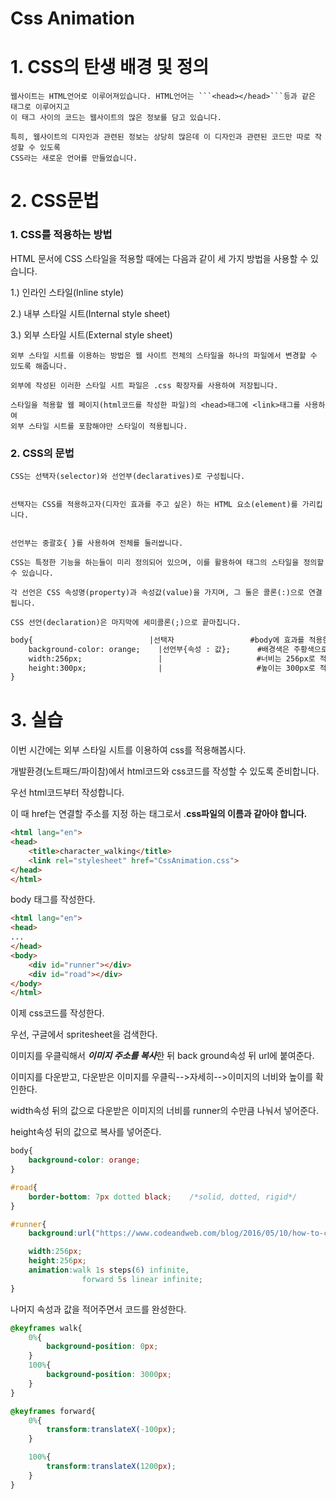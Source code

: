 # Css Animation
# 1. CSS의 탄생 배경 및 정의

    웹사이트는 HTML언어로 이루어져있습니다. HTML언어는 ```<head></head>```등과 같은 태그로 이루어지고 
    이 태그 사이의 코드는 웹사이트의 많은 정보를 담고 있습니다. 
    
    특히, 웹사이트의 디자인과 관련된 정보는 상당히 많은데 이 디자인과 관련된 코드만 따로 작성할 수 있도록 
    CSS라는 새로운 언어를 만들었습니다.

# 2. CSS문법

 ### **1. CSS를 적용하는 방법**

HTML 문서에 CSS 스타일을 적용할 때에는 다음과 같이 세 가지 방법을 사용할 수 있습니다.
 

1.) 인라인 스타일(Inline style)

2.) 내부 스타일 시트(Internal style sheet)

3.) 외부 스타일 시트(External style sheet)

```    
외부 스타일 시트를 이용하는 방법은 웹 사이트 전체의 스타일을 하나의 파일에서 변경할 수 있도록 해줍니다.

외부에 작성된 이러한 스타일 시트 파일은 .css 확장자를 사용하여 저장됩니다.

스타일을 적용할 웹 페이지(html코드를 작성한 파일)의 <head>태그에 <link>태그를 사용하여 
외부 스타일 시트를 포함해야만 스타일이 적용됩니다.
```   
### **2. CSS의 문법**
```
CSS는 선택자(selector)와 선언부(declaratives)로 구성됩니다.


선택자는 CSS를 적용하고자(디자인 효과를 주고 싶은) 하는 HTML 요소(element)를 가리킵니다.


선언부는 중괄호{ }를 사용하여 전체를 둘러쌉니다.
		
CSS는 특정한 기능을 하는들이 미리 정의되어 있으며, 이를 활용하여 태그의 스타일을 정의할 수 있습니다.

각 선언은 CSS 속성명(property)과 속성값(value)을 가지며, 그 둘은 콜론(:)으로 연결됩니다.

CSS 선언(declaration)은 마지막에 세미콜론(;)으로 끝마칩니다.
```		
```html
body{                          |선택자                 #body에 효과를 적용한다.
	background-color: orange;    |선언부{속성 : 값};      #배경색은 주황색으로 적용한다.
	width:256px;                 |                     #너비는 256px로 적용한다.
	height:300px;                |                     #높이는 300px로 적용한다.
}                                    
```

# 3. 실습
이번 시간에는 외부 스타일 시트를 이용하여 css를 적용해봅시다.

개발환경(노트패드/파이참)에서 html코드와 css코드를 작성할 수 있도록 준비합니다.

우선 html코드부터 작성합니다.

이 때 href는 연결할 주소를 지정 하는 태그로서 .**css파일의 이름과 같아야 합니다.**
```html
<html lang="en">
<head>
	<title>character_walking</title>
	<link rel="stylesheet" href="CssAnimation.css">
</head>
</html>
```
body 태그를 작성한다.
```html
<html lang="en">
<head>
...
</head>
<body>
	<div id="runner"></div>
	<div id="road"></div>
</body>
</html>
```

이제 css코드를 작성한다.

우선, 구글에서 spritesheet을 검색한다.

이미지를 우클릭해서 ***이미지 주소를 복사***한 뒤 back ground속성 뒤 url에 붙여준다.

이미지를 다운받고, 다운받은 이미지를 우클릭-->자세히-->이미지의 너비와 높이를 확인한다.

width속성 뒤의 값으로 다운받은 이미지의 너비를 runner의 수만큼 나눠서 넣어준다.

height속성 뒤의 값으로 복사를 넣어준다.

```css
body{
	background-color: orange;
}

#road{
	border-bottom: 7px dotted black;	/*solid, dotted, rigid*/
}

#runner{
	background:url("https://www.codeandweb.com/blog/2016/05/10/how-to-create-a-sprite-sheet/spritestrip.png");

	width:256px;
	height:256px;
	animation:walk 1s steps(6) infinite,
				forward 5s linear infinite;
}
```
나머지 속성과 값을 적어주면서 코드를 완성한다.

```css
@keyframes walk{
	0%{
		background-position: 0px;
	}
	100%{
		background-position: 3000px;
	}
}

@keyframes forward{
	0%{
		transform:translateX(-100px);
	}

	100%{
		transform:translateX(1200px);
	}
}
```
